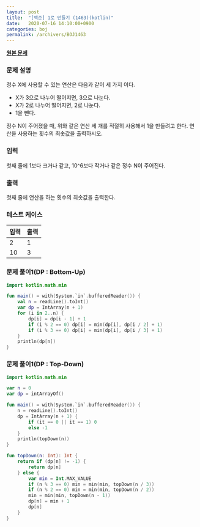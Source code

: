 ```yaml
---
layout: post
title:  "[백준] 1로 만들기 (1463)(kotlin)"
date:   2020-07-16 14:10:00+0900
categories: boj
permalink: /archivers/BOJ1463
---
```


**[원본 문제](https://www.acmicpc.net/problem/1463)**

### 문제 설명

정수 X에 사용할 수 있는 연산은 다음과 같이 세 가지 이다.

  * X가 3으로 나누어 떨어지면, 3으로 나눈다.
  * X가 2로 나누어 떨어지면, 2로 나눈다.
  * 1을 뺀다.

정수 N이 주어졌을 때, 위와 같은 연산 세 개를 적절히 사용해서 1을 만들려고 한다. 연산을 사용하는 횟수의 최솟값을 출력하시오.

### 입력

첫째 줄에 1보다 크거나 같고, 10^6보다 작거나 같은 정수 N이 주어진다.

### 출력

첫째 줄에 연산을 하는 횟수의 최솟값을 출력한다.

### 테스트 케이스

|입력|출력|
|-----|-----|
|2|1|
|10|3|

### 문제 풀이1(DP : Bottom-Up)

```kotlin
import kotlin.math.min

fun main() = with(System.`in`.bufferedReader()) {
    val n = readLine().toInt()
    var dp = IntArray(n + 1)
    for (i in 2..n) {
        dp[i] = dp[i - 1] + 1
        if (i % 2 == 0) dp[i] = min(dp[i], dp[i / 2] + 1)
        if (i % 3 == 0) dp[i] = min(dp[i], dp[i / 3] + 1)
    }
    println(dp[n])
}
```

### 문제 풀이1(DP : Top-Down)

```kotlin
import kotlin.math.min

var n = 0
var dp = intArrayOf()

fun main() = with(System.`in`.bufferedReader()) {
    n = readLine().toInt()
    dp = IntArray(n + 1) {
        if (it == 0 || it == 1) 0
        else -1
    }
    println(topDown(n))
}

fun topDown(n: Int): Int {
    return if (dp[n] != -1) {
        return dp[n]
    } else {
        var min = Int.MAX_VALUE
        if (n % 3 == 0) min = min(min, topDown(n / 3))
        if (n % 2 == 0) min = min(min, topDown(n / 2))
        min = min(min, topDown(n - 1))
        dp[n] = min + 1
        dp[n]
    }
}
```
